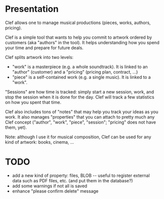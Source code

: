 # Presentation
Clef allows one to manage musical productions (pieces, works,  authors, pricing).

Clef is a simple tool that wants to help you commit to artwork ordered by customers (aka "authors" in the tool). It helps understanding how you spend your time and prepare for future deals.

Clef splits artwork into two levels:
  - "work" is a masterpiece (e.g. a whole soundtrack). It is linked to an "author" (customer) and a "pricing" (pricing plan, contract, ...)
  - "piece" is a self-contained work (e.g. a single music). It is linked to a "work".

"Sessions" are how time is tracked: simply start a new session, work, and stop the session when it is done for the day. Clef will track a few statistics on how you spent that time.

Clef also includes tons of "notes" that may help you track your ideas as you work. It also manages "properties" that you can attach to pretty much any Clef concept ("author", "work", "piece", "session"; "pricing" does not have them, yet).

Note: although I use it for musical composition, Clef can be used for any kind of artwork: books, cinema, ...

# TODO
- add a new kind of property: files, BLOB -- useful to register external data such as PDF files, etc. (and put them in the database?)
- add some warnings if not all is saved
- enhance "please confirm delete" message
